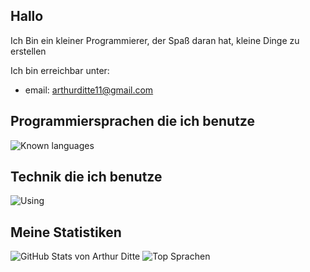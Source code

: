 ## Hallo

Ich Bin ein kleiner Programmierer, der Spaß daran hat, kleine Dinge zu erstellen

Ich bin erreichbar unter: 

- email: arthurditte11@gmail.com


## Programmiersprachen die ich benutze
![Known languages](https://skillicons.dev/icons?i=python,typescript,js,html,css&perline=10)

## Technik die ich benutze
![Using](https://skillicons.dev/icons?i=windows,linux,macos,vscode,idea,github,git,vercel,sqlite&perline=10)



## Meine Statistiken

![GitHub Stats von Arthur Ditte](https://github-readme-stats.vercel.app/api?username=Arthur-Ditte&show_icons=true&theme=tokyonight)
![Top Sprachen](https://github-readme-stats.vercel.app/api/top-langs/?username=Arthur-Ditte&layout=compact&show_icons=true&theme=tokyonight)



